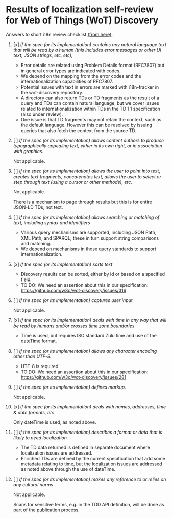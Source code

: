 # Results of localization self-review for Web of Things (WoT) Discovery

Answers to short i18n review checklist [(from here)](http://w3c.github.io/i18n-activity/reviews/shortchecklist).

1. [x] _If the spec (or its implementation) contains any natural language text that will be read by a human (this includes error messages or other UI text, JSON strings, etc, etc),_

    * Error details are related using Problem Details format (RFC7807) but in general error types are indicated with codes.
    * We depend on the mapping from the error codes and the internationalization capabilities of RFC7807.
    * Potential issues with text in errors are marked with i18n-tracker in the wot-discovery repository.
    * A directory can also return TDs or TD fragments as the result of a query and TDs can contain natural language, but we
       cover issues related to internationalization within TDs in the TD 1.1 specification (also under review).
    * One issue is that TD fragments may not retain the context, such as the default language.  However this can be resolved
       by issuing queries that also fetch the context from the source TD.
    
2. [ ] _If the spec (or its implementation) allows content authors to produce typographically appealing text, either in its own right, or in association with graphics._

    Not applicable.

3. [ ] _If the spec (or its implementation) allows the user to point into text, creates text fragments, concatenates text, allows the user to select or step through text (using a cursor or other methods), etc._

    Not applicable.

    There is a mechanism to page through results but this is for entire JSON-LD TDs, not text.

4. [ ] _If the spec (or its implementation) allows searching or matching of text, including syntax and identifiers_

    * Various query mechanisms are supported, including JSON Path, XML Path, and SPARQL; these in turn support string comparisons and matching.
    * We depend on mechanisms in those query standards to support internationalization.

5. [x] _If the spec (or its implementation) sorts text_

    * Discovery results can be sorted, either by id or based on a specified field.
    * TO DO: We need an assertion about this in our specification: https://github.com/w3c/wot-discovery/issues/316

6. [ ] _If the spec (or its implementation) captures user input_

    Not applicable.

7. [x] _If the spec (or its implementation) deals with time in any way that will be read by humans and/or crosses time zone boundaries_

    * Time is used, but requires ISO standard Zulu time and use of the [dateTime](https://www.w3.org/TR/2012/REC-xmlschema11-2-20120405/#dateTime) format.

8. [ ] _If the spec (or its implementation) allows any character encoding other than UTF-8._

    * UTF-8 is required.
    * TO DO: We need an assertion about this in our specification: https://github.com/w3c/wot-discovery/issues/281

9. [ ] _If the spec (or its implementation) defines markup._

    Not applicable.

10. [x] _If the spec (or its implementation) deals with names, addresses, time & date formats, etc_

    Only dateTime is used, as noted above.

11. [ ] _If the spec (or its implementation) describes a format or data that is likely to need localization._

    * The TD data returned is defined in separate document where localization issues are addressed.
    * Enriched TDs are defined by the current specification that add some metadata relating to time, but
       the localization issues are addressed as noted above through the use of dateTime.

12. [ ] _If the spec (or its implementation) makes any reference to or relies on any cultural norms_

    Not applicable.
    
    Scans for sensitive terms, e.g. in the TDD API definition, will be done as part of the publication process.
